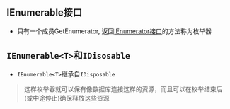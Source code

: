 ## IEnumerable接口

- 只有一个成员GetEnumerator, 返回[IEnumerator接口](csharp-ienumerator-interface.md)的方法称为枚举器

## `IEnumerable<T>`和`IDisosable`

- `IEnumerable<T>`继承自`IDisposable`

> 这样枚举器就可以保有像数据库连接这样的资源，而且可以在枚举结束后(或中途停止)确保释放这些资源